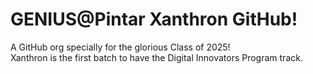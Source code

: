 # GENIUS@Pintar Xanthron GitHub!

A GitHub org specially for the glorious Class of 2025!  
Xanthron is the first batch to have the Digital Innovators Program track.